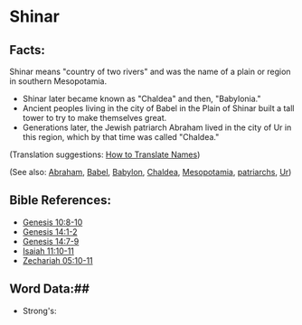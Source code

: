 # Shinar #

## Facts: ##

Shinar means "country of two rivers" and was the name of a plain or region in southern Mesopotamia.

* Shinar later became known as "Chaldea" and then, "Babylonia."
* Ancient peoples living in the city of Babel in the Plain of Shinar built a tall tower to try to make themselves great.
* Generations later, the Jewish patriarch Abraham lived in the city of Ur in this region, which by that time was called "Chaldea."

(Translation suggestions: [How to Translate Names](rc://en/ta/man/translate/translate-names))

(See also: [Abraham](../other/abraham.md), [Babel](../other/babel.md), [Babylon](../other/babylon.md), [Chaldea](../other/chaldeans.md), [Mesopotamia](../other/mesopotamia.md), [patriarchs](../other/patriarchs.md), [Ur](../other/ur.md))

## Bible References: ##

* [Genesis 10:8-10](rc://en/tn/help/gen/10/08)
* [Genesis 14:1-2](rc://en/tn/help/gen/14/01)
* [Genesis 14:7-9](rc://en/tn/help/gen/14/07)
* [Isaiah 11:10-11](rc://en/tn/help/isa/11/10)
* [Zechariah 05:10-11](rc://en/tn/help/zec/05/10)

## Word Data:##

* Strong's: 

